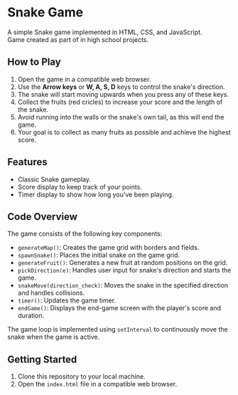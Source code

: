 # Snake Game

A simple Snake game implemented in HTML, CSS, and JavaScript.  
Game created as part of in high school projects.


## How to Play

1. Open the game in a compatible web browser.
2. Use the **Arrow keys** or **W, A, S, D** keys to control the snake's direction.
3. The snake will start moving upwards when you press any of these keys.
4. Collect the fruits (red cricles) to increase your score and the length of the snake.
5. Avoid running into the walls or the snake's own tail, as this will end the game.
6. Your goal is to collect as many fruits as possible and achieve the highest score.

## Features

- Classic Snake gameplay.
- Score display to keep track of your points.
- Timer display to show how long you've been playing.

## Code Overview

The game consists of the following key components:

- `generateMap()`: Creates the game grid with borders and fields.
- `spawnSnake()`: Places the initial snake on the game grid.
- `generateFruit()`: Generates a new fruit at random positions on the grid.
- `pickDirection(e)`: Handles user input for snake's direction and starts the game.
- `snakeMove(direction_check)`: Moves the snake in the specified direction and handles collisions.
- `timer()`: Updates the game timer.
- `endGame()`: Displays the end-game screen with the player's score and duration.

The game loop is implemented using `setInterval` to continuously move the snake when the game is active.

## Getting Started

1. Clone this repository to your local machine.
2. Open the `index.html` file in a compatible web browser.


